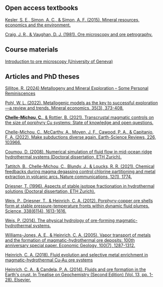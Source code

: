 ## Open access textbooks

[Kesler, S. E., Simon, A. C., & Simon, A. F. (2015). Mineral resources, economics and the environment.](https://deepblue.lib.umich.edu/handle/2027.42/192747)

[Craig, J. R., & Vaughan, D. J. (1981). Ore microscopy and ore petrography.](http://www.minsocam.org/msa/OpenAccess_publications/Craig_Vaughan/)


## Course materials
[Introduction to ore microscopy (University of Geneva)](https://www.unige.ch/sciences/terre/research/Groups/mineral_resources/opaques/opaques_menu.php)

## Articles and PhD theses

[Sillitoe, R. (2024) Metallogeny and Mineral Exploration – Some Personal Reminiscences](https://www.geochemicalperspectives.org/online/v13n1/)

[Pohl, W. L. (2022). Metallogenic models as the key to successful exploration—a review and trends. Mineral economics, 35(3), 373-408.](https://link.springer.com/article/10.1007/s13563-022-00325-3)

[**Chelle-Michou, C.**, & Rottier, B. (2021). Transcrustal magmatic controls on the size of porphyry Cu systems: State of knowledge and open questions.](https://www.research-collection.ethz.ch/handle/20.500.11850/527320)

[Chelle-Michou, C., McCarthy, A., Moyen, J. F., Cawood, P. A., & Capitanio, F. A. (2022). Make subductions diverse again. Earth-Science Reviews, 226, 103966.](https://www.research-collection.ethz.ch/handle/20.500.11850/534157)

[Coumou, D. (2008). Numerical simulation of fluid flow in mid-ocean ridge hydrothermal systems (Doctoral dissertation, ETH Zurich).](https://www.research-collection.ethz.ch/handle/20.500.11850/15053)

[Tattitch, B., Chelle-Michou, C., Blundy, J., & Loucks, R. R. (2021). Chemical feedbacks during magma degassing control chlorine partitioning and metal extraction in volcanic arcs. Nature communications, 12(1), 1774.](https://www.research-collection.ethz.ch/handle/20.500.11850/476704)

[Driesner, T. (1996). Aspects of stable isotope fractionation in hydrothermal solutions (Doctoral dissertation, ETH Zurich).](https://www.research-collection.ethz.ch/handle/20.500.11850/143184)

[Weis, P., Driesner, T., & Heinrich, C. A. (2012). Porphyry-copper ore shells form at stable pressure-temperature fronts within dynamic fluid plumes. Science, 338(6114), 1613-1616.](https://www.research-collection.ethz.ch/handle/20.500.11850/60799)

[Weis, P. (2014). The physical hydrology of ore-forming magmatic-hydrothermal systems.](https://www.research-collection.ethz.ch/handle/20.500.11850/96625)

[Williams-Jones, A. E., & Heinrich, C. A. (2005). Vapor transport of metals and the formation of magmatic-hydrothermal ore deposits: 100th anniversary special paper. Economic Geology, 100(7), 1287-1312.](https://www.research-collection.ethz.ch/handle/20.500.11850/34971)

[Heinrich, C. A. (2018).  Fluid evolution and selective metal enrichment in magmatic-hydrothermal Cu-Au ore systems](https://www.research-collection.ethz.ch/handle/20.500.11850/294258)

[Heinrich, C. A., & Candela, P. A. (2014). Fluids and ore formation in the Earth's crust. In Treatise on Geochemistry (Second Edition) (Vol. 13, pp. 1-28). Elsevier.](https://www.research-collection.ethz.ch/handle/20.500.11850/95425)

